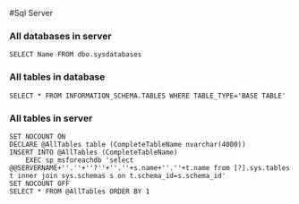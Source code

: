 #Sql Server

### All databases in server
```
SELECT Name FROM dbo.sysdatabases
```

### All tables in database
```
SELECT * FROM INFORMATION_SCHEMA.TABLES WHERE TABLE_TYPE='BASE TABLE'
```

### All tables in server
```
SET NOCOUNT ON
DECLARE @AllTables table (CompleteTableName nvarchar(4000))
INSERT INTO @AllTables (CompleteTableName)
    EXEC sp_msforeachdb 'select @@SERVERNAME+''.''+''?''+''.''+s.name+''.''+t.name from [?].sys.tables t inner join sys.schemas s on t.schema_id=s.schema_id'
SET NOCOUNT OFF
SELECT * FROM @AllTables ORDER BY 1
```
